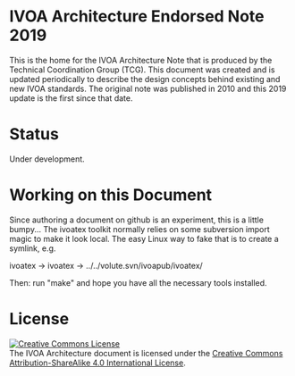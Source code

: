 # IVOA Architecture Endorsed Note 2019

This is the home for the IVOA Architecture Note that is produced by the Technical 
Coordination Group (TCG). This document was created and is updated periodically to
describe the design concepts behind existing and new IVOA standards. The original
note was published in 2010 and this 2019 update is the first since that date.

# Status

Under development.

# Working on this Document

Since authoring a document on github is an experiment, this is a little bumpy... The ivoatex
toolkit normally relies on some subversion import magic to make it look local. The easy Linux way to fake that is to create a symlink, e.g. 

ivoatex -> ivoatex -> ../../volute.svn/ivoapub/ivoatex/

Then: run "make" and hope you have all the necessary tools installed.

# License

<a rel="license" href="http://creativecommons.org/licenses/by-sa/4.0/">
<img alt="Creative Commons License" style="border-width:0" src="https://i.creativecommons.org/l/by-sa/4.0/88x31.png" /></a>
<br />The IVOA Architecture document is licensed under the
<a rel="license" href="http://creativecommons.org/licenses/by-sa/4.0/">
Creative Commons Attribution-ShareAlike 4.0 International License</a>.
